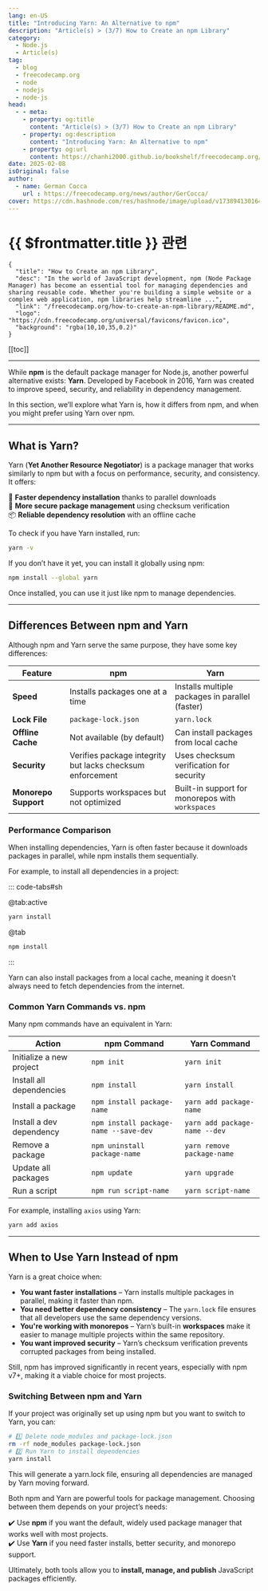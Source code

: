 ```yaml
---
lang: en-US
title: "Introducing Yarn: An Alternative to npm"
description: "Article(s) > (3/7) How to Create an npm Library"
category:
  - Node.js
  - Article(s)
tag:
  - blog
  - freecodecamp.org
  - node
  - nodejs
  - node-js
head:
  - - meta:
    - property: og:title
      content: "Article(s) > (3/7) How to Create an npm Library"
    - property: og:description
      content: "Introducing Yarn: An Alternative to npm"
    - property: og:url
      content: https://chanhi2000.github.io/bookshelf/freecodecamp.org/how-to-create-an-npm-library/introducing-yarn-an-alternative-to-npm.html
date: 2025-02-08
isOriginal: false
author:
  - name: German Cocca
    url : https://freecodecamp.org/news/author/GerCocca/
cover: https://cdn.hashnode.com/res/hashnode/image/upload/v1738941301640/7189d889-387d-4bd2-bf5c-2cbcbd17faad.png
---
```


# {{ $frontmatter.title }} 관련

```component VPCard
{
  "title": "How to Create an npm Library",
  "desc": "In the world of JavaScript development, npm (Node Package Manager) has become an essential tool for managing dependencies and sharing reusable code. Whether you're building a simple website or a complex web application, npm libraries help streamline ...",
  "link": "/freecodecamp.org/how-to-create-an-npm-library/README.md",
  "logo": "https://cdn.freecodecamp.org/universal/favicons/favicon.ico",
  "background": "rgba(10,10,35,0.2)"
}
```

[[toc]]

---

<SiteInfo
  name="How to Create an npm Library"
  desc="In the world of JavaScript development, npm (Node Package Manager) has become an essential tool for managing dependencies and sharing reusable code. Whether you're building a simple website or a complex web application, npm libraries help streamline ..."
  url="https://freecodecamp.org/news/how-to-create-an-npm-library#heading-introducing-yarn-an-alternative-to-npm"
  logo="https://cdn.freecodecamp.org/universal/favicons/favicon.ico"
  preview="https://cdn.hashnode.com/res/hashnode/image/upload/v1738941301640/7189d889-387d-4bd2-bf5c-2cbcbd17faad.png"/>

While **npm** is the default package manager for Node.js, another powerful alternative exists: **Yarn**. Developed by Facebook in 2016, Yarn was created to improve speed, security, and reliability in dependency management.

In this section, we’ll explore what Yarn is, how it differs from npm, and when you might prefer using Yarn over npm.

---

## What is Yarn?

Yarn (**Yet Another Resource Negotiator**) is a package manager that works similarly to npm but with a focus on performance, security, and consistency. It offers:

🚀 **Faster dependency installation** thanks to parallel downloads  
🔐 **More secure package management** using checksum verification  
📦 **Reliable dependency resolution** with an offline cache

To check if you have Yarn installed, run:

```sh
yarn -v
```

If you don’t have it yet, you can install it globally using npm:

```sh
npm install --global yarn
```

Once installed, you can use it just like npm to manage dependencies.

---

## Differences Between npm and Yarn

Although npm and Yarn serve the same purpose, they have some key differences:

| Feature | npm | Yarn |
| --- | --- | --- |
| **Speed** | Installs packages one at a time | Installs multiple packages in parallel (faster) |
| **Lock File** | `package-lock.json` | `yarn.lock` |
| **Offline Cache** | Not available (by default) | Can install packages from local cache |
| **Security** | Verifies package integrity but lacks checksum enforcement | Uses checksum verification for security |
| **Monorepo Support** | Supports workspaces but not optimized | Built-in support for monorepos with `workspaces` |

### Performance Comparison

When installing dependencies, Yarn is often faster because it downloads packages in parallel, while npm installs them sequentially.

For example, to install all dependencies in a project:

::: code-tabs#sh

@tab:active <FontIcon icon="fa-brands fa-yarn"/>

```sh
yarn install
```

@tab <FontIcon icon="fa-brands fa-npm"/>

```sh
npm install
```

:::

Yarn can also install packages from a local cache, meaning it doesn't always need to fetch dependencies from the internet.

### Common Yarn Commands vs. npm

Many npm commands have an equivalent in Yarn:

| Action | npm Command | Yarn Command |
| --- | --- | --- |
| Initialize a new project | `npm init` | `yarn init` |
| Install all dependencies | `npm install` | `yarn install` |
| Install a package | `npm install package-name` | `yarn add package-name` |
| Install a dev dependency | `npm install package-name --save-dev` | `yarn add package-name --dev` |
| Remove a package | `npm uninstall package-name` | `yarn remove package-name` |
| Update all packages | `npm update` | `yarn upgrade` |
| Run a script | `npm run script-name` | `yarn script-name` |

For example, installing `axios` using Yarn:

```sh
yarn add axios
```

---

## When to Use Yarn Instead of npm

Yarn is a great choice when:

- **You want faster installations** – Yarn installs multiple packages in parallel, making it faster than npm.
- **You need better dependency consistency** – The `yarn.lock` file ensures that all developers use the same dependency versions.
- **You're working with monorepos** – Yarn’s built-in **workspaces** make it easier to manage multiple projects within the same repository.
- **You want improved security** – Yarn’s checksum verification prevents corrupted packages from being installed.

Still, npm has improved significantly in recent years, especially with npm v7+, making it a viable choice for most projects.

### Switching Between npm and Yarn

If your project was originally set up using npm but you want to switch to Yarn, you can:

```sh
# 1️⃣ Delete node_modules and package-lock.json
rm -rf node_modules package-lock.json
# 2️⃣ Run Yarn to install dependencies
yarn install
```

This will generate a yarn.lock file, ensuring all dependencies are managed by Yarn moving forward.

Both npm and Yarn are powerful tools for package management. Choosing between them depends on your project’s needs:

✔️ Use **npm** if you want the default, widely used package manager that works well with most projects.  
✔️ Use **Yarn** if you need faster installs, better security, and monorepo support.

Ultimately, both tools allow you to **install, manage, and publish** JavaScript packages efficiently.
